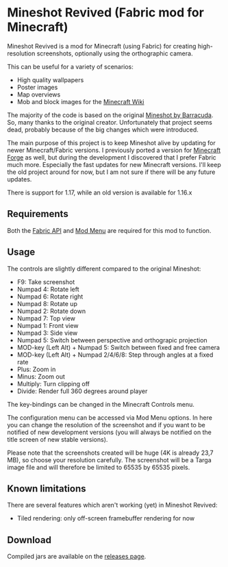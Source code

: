 # Mineshot Revived (Fabric mod for Minecraft)

Mineshot Revived is a mod for Minecraft (using Fabric) for creating high-resolution screenshots, optionally using the orthographic camera.

This can be useful for a variety of scenarios:

* High quality wallpapers
* Poster images
* Map overviews
* Mob and block images for the [Minecraft Wiki](https://minecraft.fandom.com/wiki/Minecraft_Wiki)

The majority of the code is based on the original [Mineshot by Barracuda](https://github.com/ata4/mineshot). So, many thanks to the original creator. Unfortunately that project seems dead, probably because of the big changes which were introduced.

The main purpose of this project is to keep Mineshot alive by updating for newer Minecraft/Fabric versions. I previously ported a version for [Minecraft Forge](https://github.com/pascallj/mineshot-revived) as well, but during the development I discovered that I prefer Fabric much more. Especially the fast updates for new Minecraft versions. I'll keep the old project around for now, but I am not sure if there will be any future updates.

There is support for 1.17, while an old version is available for 1.16.x

## Requirements
Both the [Fabric API](https://www.curseforge.com/minecraft/mc-mods/fabric-api) and [Mod Menu](https://www.curseforge.com/minecraft/mc-mods/modmenu) are required for this mod to function.

## Usage

The controls are slightly different compared to the original Mineshot:

* F9: Take screenshot
* Numpad 4: Rotate left
* Numpad 6: Rotate right
* Numpad 8: Rotate up
* Numpad 2: Rotate down
* Numpad 7: Top view
* Numpad 1: Front view
* Numpad 3: Side view
* Numpad 5: Switch between perspective and orthograpic projection
* MOD-key (Left Alt) + Numpad 5: Switch between fixed and free camera
* MOD-key (Left Alt) + Numpad 2/4/6/8: Step through angles at a fixed rate
* Plus: Zoom in
* Minus: Zoom out
* Multiply: Turn clipping off
* Divide: Render full 360 degrees around player

The key-bindings can be changed in the Minecraft Controls menu.

The configuration menu can be accessed via Mod Menu options. In here you can change the resolution of the screenshot and if you want to be notified of new development versions (you will always be notified on the title screen of new stable versions). 

Please note that the screenshots created will be huge (4K is already 23,7 MB), so choose your resolution carefully. The screenshot will be a Targa image file and will therefore be limited to 65535 by 65535 pixels.

## Known limitations

There are several features which aren't working (yet) in Mineshot Revived:

* Tiled rendering: only off-screen framebuffer rendering for now

## Download

Compiled jars are available on the [releases page](https://github.com/pascallj/mineshot-revived-fabric/releases).
